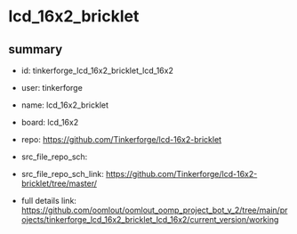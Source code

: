 # lcd_16x2_bricklet
 
## summary 
* id: tinkerforge_lcd_16x2_bricklet_lcd_16x2
* user: tinkerforge
* name: lcd_16x2_bricklet
* board: lcd_16x2
* repo: https://github.com/Tinkerforge/lcd-16x2-bricklet



* src_file_repo_sch: 
* src_file_repo_sch_link: https://github.com/Tinkerforge/lcd-16x2-bricklet/tree/master/
* full details link: https://github.com/oomlout/oomlout_oomp_project_bot_v_2/tree/main/projects/tinkerforge_lcd_16x2_bricklet_lcd_16x2/current_version/working  







